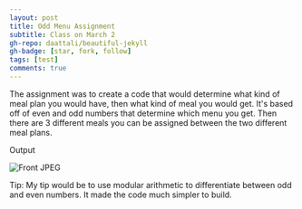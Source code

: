 ```yaml
---
layout: post
title: Odd Menu Assignment
subtitle: Class on March 2
gh-repo: daattali/beautiful-jekyll
gh-badge: [star, fork, follow]
tags: [test]
comments: true
---
```


The assignment was to create a code that would determine what kind of meal plan you would have, then what kind of meal you would get. It's based off of even and odd numbers
that determine which menu you get. Then there are 3 different meals you can be assigned between the two different meal plans.





Output

![Front JPEG](<img width="709" alt="Screen Shot 2023-03-01 at 12 54 26 PM" src="https://user-images.githubusercontent.com/124645204/222223576-9d05dc6a-0676-4315-9b25-78ff6a5a9213.png">
)

Tip: My tip would be to use modular arithmetic to differentiate between odd and even numbers. It made the code much simpler to build. 





